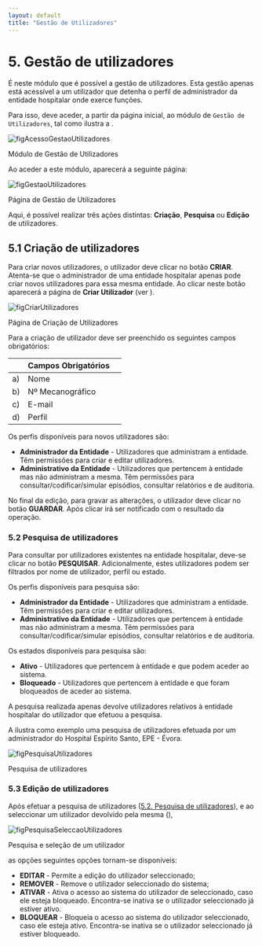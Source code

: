 ```yaml
---
layout: default
title: "Gestão de Utilizadores"
---
```



# 5. Gestão de utilizadores
<div id="gestao-de-utilizadores"></div>

É neste módulo que é possível a gestão de utilizadores. Esta gestão apenas está acessível a um utilizador que detenha o perfil de administrador da entidade hospitalar onde exerce funções.

Para isso, deve aceder, a partir da página inicial, ao módulo de `Gestão de Utilizadores`, tal como ilustra a [](#figAcessoGestaoUtilizadores).

![figAcessoGestaoUtilizadores](img/pages/5_1.jpg)

<p class="caption" id="figAcessoGestaoUtilizadores">Módulo de Gestão de Utilizadores</p>

Ao aceder a este módulo, aparecerá a seguinte página:

![figGestaoUtilizadores](img/pages/5_2.jpg)

<p class="caption" id="figGestaoUtilizadores">Página de Gestão de Utilizadores </p>

Aqui, é possível realizar três ações distintas: **Criação**, **Pesquisa** ou **Edição** de utilizadores. 


## 5.1 Criação de utilizadores
<div id="criacao-de-utilizadores"></div>

Para criar novos utilizadores, o utilizador deve clicar no botão **CRIAR**. 
Atenta-se que o administrador de uma entidade hospitalar apenas pode criar novos utilizadores para essa mesma entidade.
Ao clicar neste botão aparecerá a página de **Criar Utilizador** (ver [](#figCriarUtilizadores)).

![figCriarUtilizadores](img/pages/5_1_1.jpg)

<p class="caption" id="figCriarUtilizadores">Página de Criação de Utilizadores </p>

Para a criação de utilizador deve ser preenchido os seguintes campos obrigatórios:

|    |  Campos Obrigatórios   					| 		|    
|----|------------------------------------------|-------|
| a) |  Nome       		                		|		|
| b) |  Nº Mecanográfico                   		|		|
| c) |  E-mail				              		|		|
| d) |  Perfil                          		| 		|

Os perfis disponíveis para novos utilizadores são:

* **Administrador da Entidade** - Utilizadores que administram a entidade. Têm permissões para criar e editar utilizadores.
* **Administrativo da Entidade** - Utilizadores que pertencem à entidade mas não administram a mesma. Têm permissões para consultar/codificar/simular episódios, consultar relatórios e de auditoria.

No final da edição, para gravar as alterações, o utilizador deve clicar no botão **GUARDAR**. Após clicar irá ser notificado com o resultado da operação.


### 5.2 Pesquisa de utilizadores
<div id="pesquisa-de-utilizadores"></div>

Para consultar por utilizadores existentes na entidade hospitalar, deve-se clicar no botão **PESQUISAR**.
Adicionalmente, estes utilizadores podem ser filtrados por nome de utilizador, perfil ou estado.

Os perfis disponíveis para pesquisa são:

* **Administrador da Entidade** - Utilizadores que administram a entidade. Têm permissões para criar e editar utilizadores.
* **Administrativo da Entidade** - Utilizadores que pertencem à entidade mas não administram a mesma. Têm permissões para consultar/codificar/simular episódios, consultar relatórios e de auditoria.

Os estados disponíveis para pesquisa são:

* **Ativo** - Utilizadores que pertencem à entidade e que podem aceder ao sistema.
* **Bloqueado** - Utilizadores que pertencem à entidade e que foram bloqueados de aceder ao sistema.

A pesquisa realizada apenas devolve utilizadores relativos à entidade hospitalar do utilizador que efetuou a pesquisa.

A [](#figPesquisaUtilizadores) ilustra como exemplo uma pesquisa de utilizadores efetuada por um administrador do Hospital Espírito Santo, EPE - Évora.

![figPesquisaUtilizadores](img/pages/5_2_1.jpg)

<p class="caption" id="figPesquisaUtilizadores">Pesquisa de utilizadores</p>


### 5.3 Edição de utilizadores
<div id="edicao-de-utilizadores"></div>

Após efetuar a pesquisa de utilizadores ([5.2. Pesquisa de utilizadores](#pesquisa-de-utilizadores)), e ao seleccionar um utilizador devolvido pela mesma ([](#figPesquisaSeleccaoUtilizadores)),

![figPesquisaSeleccaoUtilizadores](img/pages/5_3_1.jpg)

<p class="caption" id="figPesquisaSeleccaoUtilizadores">Pesquisa e seleção de um utilizador</p>

as opções seguintes opções tornam-se disponíveis:

* **EDITAR** - Permite a edição do utilizador seleccionado;
* **REMOVER** - Remove o utilizador seleccionado do sistema;
* **ATIVAR** - Ativa o acesso ao sistema do utilizador de seleccionado, caso ele esteja bloqueado. Encontra-se inativa se o utilizador seleccionado já estiver ativo.
* **BLOQUEAR** - Bloqueia o acesso ao sistema do utilizador seleccionado, caso ele esteja ativo. Encontra-se inativa se o utilizador seleccionado já estiver bloqueado.

